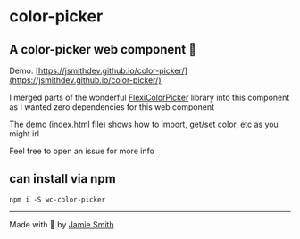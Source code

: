 # color-picker

## A color-picker web component 🎨

Demo: [https://jsmithdev.github.io/color-picker/](https://jsmithdev.github.io/color-picker/)

I merged parts of the wonderful [FlexiColorPicker](https://github.com/DavidDurman/FlexiColorPicker) library into this component as I wanted zero dependencies for this web component

The demo (index.html file) shows how to import, get/set color, etc as you might irl

Feel free to open an issue for more info

## can install via npm

```npm i -S wc-color-picker```

---

Made with 💙 by [Jamie Smith](https://jsmith.dev)